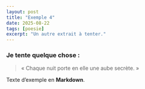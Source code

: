 ```yaml
---
layout: post
title: "Exemple 4"
date: 2025-08-22
tags: [poesie]
excerpt: "Un autre extrait à tenter."
---
```


### Je tente quelque chose :
> « Chaque nuit porte en elle une aube secrète. »

Texte d’exemple en **Markdown**.
